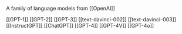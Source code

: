 A family of language models from [[OpenAI]]

[[GPT-1]]
[[GPT-2]]
[[GPT-3]]
[[text-davinci-002]]
[[text-davinci-003]]
[[InstructGPT]]
[[ChatGPT]]
[[GPT-4]]
[[GPT-4V]]
[[GPT-4o]]
